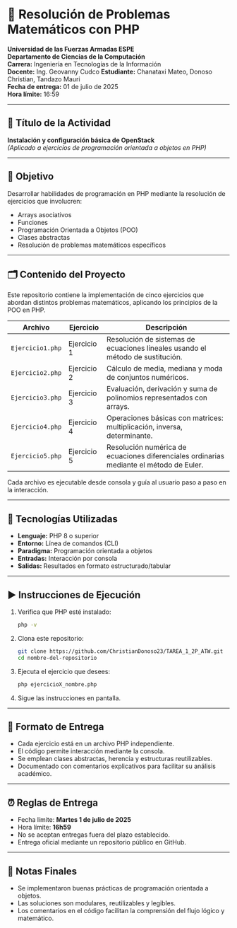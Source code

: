 # 🧮 Resolución de Problemas Matemáticos con PHP

**Universidad de las Fuerzas Armadas ESPE**  
**Departamento de Ciencias de la Computación**  
**Carrera:** Ingeniería en Tecnologías de la Información  
**Docente:** Ing. Geovanny Cudco 
**Estudiante:** Chanataxi Mateo, Donoso Christian, Tandazo Mauri  
**Fecha de entrega:** 01 de julio de 2025  
**Hora límite:** 16:59  

---

## 📌 Título de la Actividad

**Instalación y configuración básica de OpenStack**  
*(Aplicado a ejercicios de programación orientada a objetos en PHP)*

---

## 🎯 Objetivo

Desarrollar habilidades de programación en PHP mediante la resolución de ejercicios que involucren:

- Arrays asociativos  
- Funciones  
- Programación Orientada a Objetos (POO)  
- Clases abstractas  
- Resolución de problemas matemáticos específicos  

---

## 🗂️ Contenido del Proyecto

Este repositorio contiene la implementación de cinco ejercicios que abordan distintos problemas matemáticos, aplicando los principios de la POO en PHP.

| Archivo | Ejercicio | Descripción |
|--------|-----------|-------------|
| `Ejercicio1.php` | Ejercicio 1 | Resolución de sistemas de ecuaciones lineales usando el método de sustitución. |
| `Ejercicio2.php` | Ejercicio 2 | Cálculo de media, mediana y moda de conjuntos numéricos. |
| `Ejercicio3.php` | Ejercicio 3 | Evaluación, derivación y suma de polinomios representados con arrays. |
| `Ejercicio4.php` | Ejercicio 4 | Operaciones básicas con matrices: multiplicación, inversa, determinante. |
| `Ejercicio5.php` | Ejercicio 5 | Resolución numérica de ecuaciones diferenciales ordinarias mediante el método de Euler. |

Cada archivo es ejecutable desde consola y guía al usuario paso a paso en la interacción.

---

## 🧪 Tecnologías Utilizadas

- **Lenguaje:** PHP 8 o superior  
- **Entorno:** Línea de comandos (CLI)  
- **Paradigma:** Programación orientada a objetos  
- **Entradas:** Interacción por consola  
- **Salidas:** Resultados en formato estructurado/tabular  

---

## ▶️ Instrucciones de Ejecución

1. Verifica que PHP esté instalado:
   ```bash
   php -v
   ```

2. Clona este repositorio:
   ```bash
   git clone https://github.com/ChristianDonoso23/TAREA_1_2P_ATW.git
   cd nombre-del-repositorio
   ```

3. Ejecuta el ejercicio que desees:
   ```bash
   php ejercicioX_nombre.php
   ```

4. Sigue las instrucciones en pantalla.

---

## 📄 Formato de Entrega

- Cada ejercicio está en un archivo PHP independiente.
- El código permite interacción mediante la consola.
- Se emplean clases abstractas, herencia y estructuras reutilizables.
- Documentado con comentarios explicativos para facilitar su análisis académico.

---

## ⏰ Reglas de Entrega

- Fecha límite: **Martes 1 de julio de 2025**
- Hora límite: **16h59**
- No se aceptan entregas fuera del plazo establecido.
- Entrega oficial mediante un repositorio público en GitHub.

---

## 🧠 Notas Finales

- Se implementaron buenas prácticas de programación orientada a objetos.
- Las soluciones son modulares, reutilizables y legibles.
- Los comentarios en el código facilitan la comprensión del flujo lógico y matemático.
